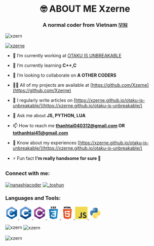 <h1 align="center">🤓 ABOUT ME Xzerne</h1>
<h3 align="center">A normal coder from Vietnam 🇻🇳</h3>

<p align="left"> <img src="https://komarev.com/ghpvc/?username=xzern&label=Profile%20views&color=0e75b6&style=flat" alt="xzern" /> </p>

<p align="left"> <a href="https://github.com/ryo-ma/github-profile-trophy"><img src="https://github-profile-trophy.vercel.app/?username=xzern" alt="xzerne" /></a> </p>

- 🔭 I’m currently working at [OTAKU IS UNBREAKABLE](https://discord.com/invite/943rVuWTr7)

- 🌱 I’m currently learning **C++,C**

- 👯 I’m looking to collaborate on **A OTHER CODERS**

- 👨‍💻 All of my projects are available at [https://github.com/Xzerne](https://github.com/Xzerne)

- 📝 I regularly write articles on [https://xzerne.github.io/otaku-is-unbreakable/](https://xzerne.github.io/otaku-is-unbreakable/)

- 💬 Ask me about **JS, PYTHON, LUA**

- 📫 How to reach me **thanhtai040312@gmail.com OR tothanhtai45@gmail.com**

- 📄 Know about my experiences [https://xzerne.github.io/otaku-is-unbreakable/](https://xzerne.github.io/otaku-is-unbreakable/)

- ⚡ Fun fact **I'm really handsome for sure 🤪**

<h3 align="left">Connect with me:</h3>
<p align="left">
<a href="https://fb.com/nanashiacoder" target="blank"><img align="center" src="https://raw.githubusercontent.com/rahuldkjain/github-profile-readme-generator/master/src/images/icons/Social/facebook.svg" alt="nanashiacoder" height="30" width="40" /></a>
<a href="https://discord.gg/_toshun" target="blank"><img align="center" src="https://raw.githubusercontent.com/rahuldkjain/github-profile-readme-generator/master/src/images/icons/Social/discord.svg" alt="_toshun" height="30" width="40" /></a>
</p>

<h3 align="left">Languages and Tools:</h3>
<p align="left"> <a href="https://www.cprogramming.com/" target="_blank" rel="noreferrer"> <img src="https://raw.githubusercontent.com/devicons/devicon/master/icons/c/c-original.svg" alt="c" width="40" height="40"/> </a> <a href="https://www.w3schools.com/cpp/" target="_blank" rel="noreferrer"> <img src="https://raw.githubusercontent.com/devicons/devicon/master/icons/cplusplus/cplusplus-original.svg" alt="cplusplus" width="40" height="40"/> </a> <a href="https://www.w3schools.com/cs/" target="_blank" rel="noreferrer"> <img src="https://raw.githubusercontent.com/devicons/devicon/master/icons/csharp/csharp-original.svg" alt="csharp" width="40" height="40"/> </a> <a href="https://www.w3schools.com/css/" target="_blank" rel="noreferrer"> <img src="https://raw.githubusercontent.com/devicons/devicon/master/icons/css3/css3-original-wordmark.svg" alt="css3" width="40" height="40"/> </a> <a href="https://www.w3.org/html/" target="_blank" rel="noreferrer"> <img src="https://raw.githubusercontent.com/devicons/devicon/master/icons/html5/html5-original-wordmark.svg" alt="html5" width="40" height="40"/> </a> <a href="https://developer.mozilla.org/en-US/docs/Web/JavaScript" target="_blank" rel="noreferrer"> <img src="https://raw.githubusercontent.com/devicons/devicon/master/icons/javascript/javascript-original.svg" alt="javascript" width="40" height="40"/> </a> <a href="https://www.python.org" target="_blank" rel="noreferrer"> <img src="https://raw.githubusercontent.com/devicons/devicon/master/icons/python/python-original.svg" alt="python" width="40" height="40"/> </a> </p>

<p><img align="left" src="https://github-readme-stats.vercel.app/api/top-langs?username=xzern&show_icons=true&locale=en&layout=compact" alt="xzern" /></p>

<p>&nbsp;<img align="center" src="https://github-readme-stats.vercel.app/api?username=xzern&show_icons=true&locale=en" alt="xzern" /></p>

<p><img align="center" src="https://github-readme-streak-stats.herokuapp.com/?user=xzern&" alt="xzern" /></p>
